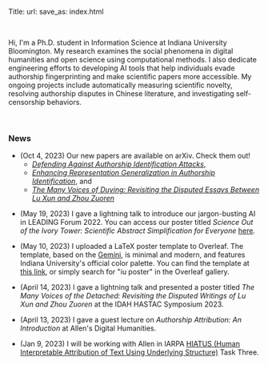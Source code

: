 Title: 
url:
save_as: index.html

<br>

Hi, I'm a Ph.D. student in Information Science at Indiana University Bloomington. My research examines the social phenomena in digital humanities and open science using computational methods. I also dedicate engineering efforts to developing AI tools that help individuals evade authorship fingerprinting and make scientific papers more accessible. My ongoing projects include automatically measuring scientific novelty, resolving authorship disputes in Chinese literature, and investigating self-censorship behaviors. 


<br>

### News


- (Oct 4, 2023) Our new papers are available on arXiv. Check them out!
    - [*Defending Against Authorship Identification Attacks*](https://arxiv.org/pdf/2310.01568.pdf),
    - [*Enhancing Representation Generalization in Authorship Identification*](https://arxiv.org/abs/2310.00436), and
    - [*The Many Voices of Duying: Revisiting the Disputed Essays Between Lu Xun and Zhou Zuoren*](https://arxiv.org/pdf/2310.01440.pdf)

<!-- - (Sep 12, 2023) AutoPeer is [online](http://156.56.159.191:5000/)! Use it to evaluate the novelty of scientific manuscripts. It's a beta version, and I would love to hear your feedback. -->

- (May 19, 2023) I gave a lightning talk to introduce our jargon-busting AI in LEADING Forum 2022. You can access our poster titled *Science Out of the Ivory Tower: Scientific Abstract Simplification for Everyone* [here](https://drive.google.com/file/d/1zKazj-khPamNUSwZMxdbOqQMQ8vYFEfg/view?usp=share_link).

- (May 10, 2023) I uploaded a LaTeX poster template to Overleaf. The template, based on the [Gemini](https://github.com/anishathalye/gemini), is minimal and modern, and features Indiana University's official color palette. You can find the template at [this link](https://www.overleaf.com/latex/templates/indiana-university-iu-poster-template/pvpryrsjnczb), or simply search for "iu poster" in the Overleaf gallery.

- (April 14, 2023) I gave a lightning talk and presented a poster titled *The Many Voices of the Detached: Revisiting the Disputed Writings of Lu Xun and Zhou Zuoren* at the IDAH HASTAC Symposium 2023.

- (April 13, 2023) I gave a guest lecture on *Authorship Attribution: An Introduction* at Allen's Digital Humanities.


- (Jan 9, 2023) I will be working with Allen in IARPA [HIATUS (Human Interpretable Attribution of Text Using Underlying Structure)](https://www.iarpa.gov/research-programs/hiatus) Task Three.

<!-- - (Dec 12, 2022) Blog-1K is published on [Zenodo](https://zenodo.org/record/7455623#.Y5-tAOxAphG). It is a redistributable authorship identification testbed for contemporary English prose. As a midterm output of HASTAC, we will start from there to benchmark a standard deep learning-based authorship verification model versus a corresponding authorship attribution model. -->

<!-- - (Nov 19, 2022) We launched our AI [on a Huggingface Hub](https://huggingface.co/haining/scientific_abstract_simplification). The AI is capable of rewriting hard-to-read scientific abstracts into simpler yet relevant scientific stories. We hope it allows a lay audience to fully enjoy the fruits of open science.

- (Nov 14, 2022) I gave a guest lecture *Modern Stylometry: Theory & Practice* at Wuhan University.

- (Nov 4, 2022) I presented *Protecting Author Identity with Bible-Reading Artificial Intelligence* and won 🥈 in [the ILS Doctoral Research Forum 2022](https://drf-ils.github.io/2022/).

- (Aug 22, 2022) I will be working with Dr. Kahyun Choi as Associate Instructor in her Music Data Mining this fall.

- (Aug 15, 2022) Our new paper *Reproduction and Replication of an Adversarial Stylometry Experiment* is released on [arXiv](https://arxiv.org/abs/2208.07395). 

he 23rd INTERSPEECH Conference (INTERSPEECH 2022).

- (May 4, 2022) I'm accepted into the 2022-2023 Institute for Digital Arts & Humanities (IDAH) Humanities, Arts, Science, and Technology Alliance and Collaboratory (HASTAC) Scholarship program and will be working on *Leveraging Small Humanities Datasets With Few-Shot Learning: A Case Study in Stylometry.*

- (May 4, 2022) Package [writeprints-static](https://literary-materials.github.io/writeprints-static/) is released [on PyPI](https://pypi.org/project/writeprints-static/), check it out!

- (May 1, 2022) Scripts for generating the Chinese Cross-Topic Authorship Attribution (CCTAA) Corpus and running baselines are hosted on [Codeberg](https://codeberg.org/haining/cctaa).

- (Apr 14, 2022) I gave a guest lecture, *Authorship Attribution: A Case Study with Classical Chinese*, at ILS Z-764/657 Digital Humanities, IUB. 

- (Apr 13, 2022) I'm honored to be accepted as [LIS Education and Data Science Integrated Network Group](https://cci.drexel.edu/mrc/leading/) (LEADING) Fellow, and will be working with Montana State University Library on Project *"TL;DR it": Automating Article Synopses for Search Engine Optimization and Citizen Science*.

- (Apr 4, 2022) Our paper (*CCTAA: A Reproducible Corpus for Chinese Authorship Attribution Research*) has been accepted by the [13th Edition of European Language Resources Association's Language Resources and Evaluation Conference](https://lrec2022.lrec-conf.org/en/) (LREC 2022).- (Jun 28, 2022) I present our paper *The Many Voices of Du Ying: Revisiting the Disputed Writings of Lu Xun and Zhou Zuoren* at DH 2022. The Book of Abstracts of DH 2022 is [downloadable](https://dh2022.dhii.asia/dh2022bookofabsts.pdf). [Watch the presentation](https://confit.atlas.jp/guide/event/dh2022/session/LP7-03/entries) with Confit if you registered.

- (Jun 14, 2022) Our paper *Mandarin Tone Sandhi Realization: Evidence from Large Speech Corpora* has been accepted for t


- (Mar 4, 2022) Our papers *Minimum Text Length for Chinese Authorship Attribution* and *The Many Voices of Du Ying: Revisiting the Disputed Writings of Lu Xun and Zhou Zuoren* have been accepted by [DH Unbound 2022](https://dhunbound2022.ach.org/) and [DH 2022](https://dh2022.adho.org/home), respectively. -->
<!-- 
- (Dec 22, 2021) I gave a guest lecture, *Authorship Attribution: Theory & Practice*, at Shanghai Normal University. 

- (Nov 19, 2021) I presented our study *The Challenge of Vernacular and Classical Chinese Cross-Register Authorship Attribution* at CHR 2021. Check out the [Proceedings of the Conference on Computational Humanities Research 2021](http://ceur-ws.org/Vol-2989/long_paper41.pdf).

- (Nov 12, 2021) Katherine Morrison, Meredith Dedema, and I organized [the ILS Doctoral Research Forum 2021](https://ils-drf.github.io/). I won 🥉 in the contest.

- (Nov 1, 2021) I gave a guest lecture on modern stylometry, authorship attribution, and adversarial stylometry at Soochow University. 

- (Oct 13, 2021) I gave a guest lecture on adversarial stylometry at Allen's Social Media Minging. 

- (Sep 16, 2021) The Cross-Register Authorship Attribution Corpus (v1.0) is released on [Zenodo](https://zenodo.org/record/5513043). 

- (Sep 3, 2021) Our paper (*The Challenge of Vernacular and Classical Chinese Cross-Register Authorship Attribution*) has been accepted by [the Second Conference on Computational Humanities Research](https://2021.computational-humanities-research.org/conference/) (CHR 2021).

- (Sep 1, 2021) I presented our paper (*A Call for Clarity in Contemporary Authorship Attribution Evaluation*) at RANLP 2021 through Zoom. The paper is [downloadable](https://aclanthology.org/2021.ranlp-main.132.pdf) now.

- (Aug 17, 2021) The Reproducible Authorship Attribution Benchmark Tasks (RAABT v1.0) is released on [Zenodo](https://zenodo.org/record/5213898). Download it, redistribute it, try it!

- (Jul 27, 2021) Our paper (*A Call for Clarity in Contemporary Authorship Attribution Evaluation*) has been accepted by the [13th Conference on Recent Advances in Natural Language Processing](https://ranlp.org/ranlp2021/start.php) (RANLP 2021).

- (Jun 3, 2021) We presented our paper (*Cross-Register Authorship Attribution Using Vernacular and Classical Chinese Texts*) at DH Benelux 2021 with [a pre-recording](https://www.youtube.com/watch?v=qYGe06Kc6rA&t=13s).

- (May 17/18, 2021) I gave talks at Nankai University and Shanghai Normal University on the topic of *Modern Stylometry & Authorship Attribution*.

- (Apr 23, 2021) I presented our paper at EACL 2021 with a pre-recording (check it on [papertalk](https://papertalk.org/papertalks/28305)). We also made [a poster](https://drive.google.com/file/d/1teLOJTU4RNAIVEOkH7s5-2uLpPkw19qn/view?usp=sharing) for Gather.town.

- (Apr 16, 2021) Our long abstract ([*Cross-Register Authorship Attribution Using Vernacular and Classical Chinese Texts*](https://zenodo.org/record/4886596#.YRNTpNNAphE)) has been accepted by the [Digital Humanities Benelux 2021](https://2021.dhbenelux.org/) (DH Benelux 2021).

- (Jan 11, 2021) Our long paper ([*Mode Effects' Challenge to Authorship Attribution*](https://aclanthology.org/2021.eacl-main.97.pdf)) has been accepted by [the 16th Conference of the European Chapter of the Association for Computational Linguistics](https://2021.eacl.org/) (EACL 2021).

- (Nov 16, 2020) I gave a talk at [Clingding@IU](https://cl.indiana.edu/clingding.html) about the progress we made on the paper *Mode Effects' Challenge to Authorship Attribution*. -->

<br>

